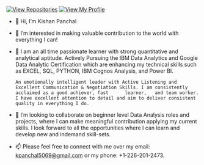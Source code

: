 [![View Repositories](https://img.shields.io/badge/View-My_Repositories-blue?logo=GitHub)](https://github.com/kishansunilkumarpanchal?tab=repositories)
[![View My Profile](https://img.shields.io/badge/View-My_Profile-green?logo=GitHub)](https://github.com/kishansunilkumarpanchal)



- 👋 Hi, I’m Kishan Panchal
- 👀 I’m interested in making valuable contribution to the world with everything I can!
- 🌱 I am an all time passionate learner with strong quantitative and analytical aptitude. Actively Pursuing the IBM Data Analytics and Google Data Analytic Certification which are enhancing my technical skills such as EXCEL, SQL, PYTHON, IBM Cognos Analysis, and Power BI.

      An emotionally intelligent leader with Active Listening and Excellent Communication & Negotiation Skills. I am consistently acclaimed as a good achiever, fast      learner,   and team worker. I have excellent attention to detail and aim to deliver consistent quality in everything I do.
- 💞️ I’m looking to collaborate on beginner level Data Analysis roles and projects, where I can make meaningful contribution applying my current skills. I look forward to all the opportunities where I can learn and develop new and indemand skill-sets.
- 📫 Please feel free to connect with me over my email: kpanchal5069@gmail.com or my phone: +1-226-201-2473.

<!---
Kpanchal5069/Kpanchal5069 is a ✨ special ✨ repository because its `README.md` (this file) appears on your GitHub profile.
You can click the Preview link to take a look at your changes.
--->
